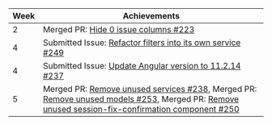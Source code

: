 | Week | Achievements |
| ---- | ------------ |
| 2 | Merged PR: [Hide 0 issue columns #223]() |
| 4 | Submitted Issue: [Refactor filters into its own service #249]() |
| 4 | Submitted Issue: [Update Angular version to 11.2.14 #237]() |
| 5 | Merged PR: [Remove unused services #238](), Merged PR: [Remove unused models #253](), Merged PR: [Remove unused session-fix-confirmation component #250]() |
